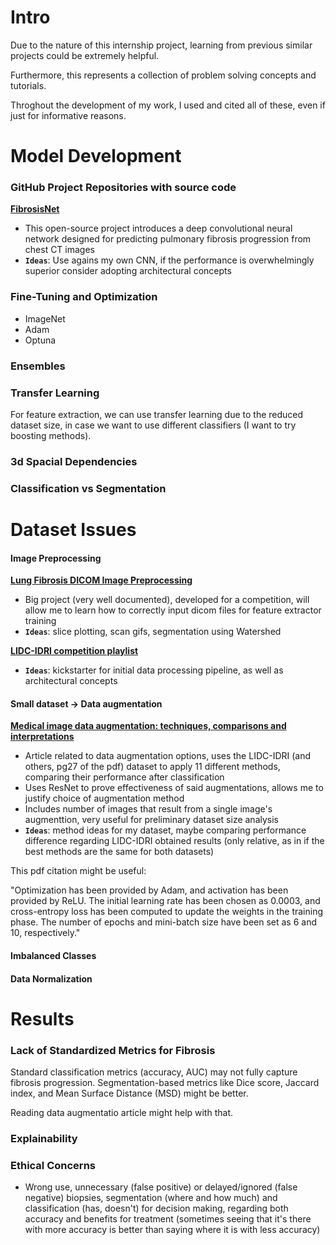 # Intro

Due to the nature of this internship project, learning from previous similar projects could be extremely helpful.

Furthermore, this represents a collection of problem solving concepts and tutorials. 

Throghout the development of my work, I used and cited all of these, even if just for informative reasons.

# Model Development

### GitHub Project Repositories with source code

**[FibrosisNet](https://github.com/darwinai/FibrosisNet)**

 - This open-source project introduces a deep convolutional neural network designed for predicting pulmonary fibrosis progression from chest CT images
 - **`Ideas`**: Use agains my own CNN, if the performance is overwhelmingly superior consider adopting architectural concepts 

### Fine-Tuning and Optimization

 - ImageNet
 - Adam
 - Optuna

### Ensembles 



### Transfer Learning 

 For feature extraction, we can use transfer learning due to the reduced dataset size, in case we want to use different classifiers (I want to try boosting methods).


### 3d Spacial Dependencies

### Classification vs Segmentation


# Dataset Issues

#### Image Preprocessing

**[Lung Fibrosis DICOM Image Preprocessing](https://www.kaggle.com/code/digvijayyadav/lung-fibrosis-dicom-image-preprocessing)**

 - Big project (very well documented), developed for a competition, will allow me to learn how to correctly input dicom files for feature extractor training
 - **`Ideas`**: slice plotting, scan gifs, segmentation using Watershed

**[LIDC-IDRI competition playlist](https://www.youtube.com/playlist?list=PLQVvvaa0QuDd5meH8cStO9cMi98tPT12_)**

 - **`Ideas`**: kickstarter for initial data processing pipeline, as well as architectural concepts
  

#### Small dataset → Data augmentation 

**[Medical image data augmentation: techniques, comparisons and interpretations](https://link.springer.com/article/10.1007/s10462-023-10453-z#Sec17)**

 - Article related to data augmentation options, uses the LIDC-IDRI (and others, pg27 of the pdf) dataset to apply 11 different methods, comparing their performance after classification
 - Uses ResNet to prove effectiveness of said augmentations, allows me to justify choice of augmentation method
 - Includes number of images that result from a single image's augmenttion, very useful for preliminary dataset size analysis
 - **`Ideas`**: method ideas for my dataset, maybe comparing performance difference regarding LIDC-IDRI obtained results (only relative, as in if the best methods are the same for both datasets)

This pdf citation might be useful:

"Optimization has been provided by Adam, and activation has been provided by ReLU. The initial learning rate has been chosen as 0.0003, and cross-entropy loss has been computed to update the weights in the training phase. The number of epochs and mini-batch size have been set as 6 and 10, respectively."

#### Imbalanced Classes

#### Data Normalization


# Results

### Lack of Standardized Metrics for Fibrosis 

 Standard classification metrics (accuracy, AUC) may not fully capture fibrosis progression. Segmentation-based metrics like Dice score, Jaccard index, and Mean Surface Distance (MSD) might be better.

 Reading data augmentatio article might help with that.

### Explainability


### Ethical Concerns

 - Wrong use, unnecessary (false positive) or delayed/ignored (false negative) biopsies, segmentation (where and how much) and classification (has, doesn't) for decision making, regarding both accuracy and benefits for treatment (sometimes seeing that it's there with more accuracy is better than saying where it is with less accuracy)